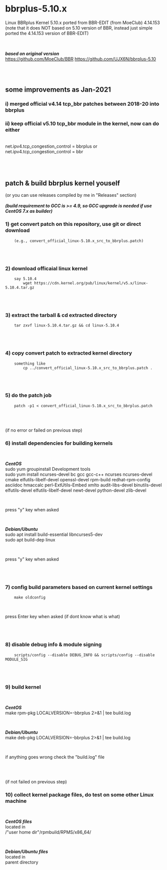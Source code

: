 # bbrplus-5.10.x
Linux BBRplus Kernel 5.10.x ported from BBR-EDIT (from MoeClub) 4.14.153
(note that it does NOT based on 5.10 version of BBR, instead just simple ported the 4.14.153 version of BBR-EDIT)
<br/>
<br/>
<br/>

***based on original version***  
https://github.com/MoeClub/BBR
https://github.com/UJX6N/bbrplus-5.10
  
<br/>
<br/> 

## some improvements as Jan-2021

###  i)   merged official v4.14 tcp_bbr patches between 2018-20 into bbrplus  
###  ii)  keep official v5.10 tcp_bbr module in the kernel, now can do either  
<br/>
net.ipv4.tcp_congestion_control = bbrplus    or    net.ipv4.tcp_congestion_control = bbr   
<br/>
<br/>
<br/>
<br/>

## patch & build bbrplus kernel youself
(or you can use releases compiled by me in "Releases" section)   
<br/>
***(build requirement to GCC is >= 4.9, so GCC upgrade is needed if use CentOS 7.x as builder)*** 
<br/>

### 1) get convert patch on this repository, use git or direct download
        (e.g., convert_official_linux-5.10.x_src_to_bbrplus.patch)

<br/>
<br/>

### 2) download officaial linux kernel
        say 5.10.4        
            wget https://cdn.kernel.org/pub/linux/kernel/v5.x/linux-5.10.4.tar.gz

<br/>
<br/>

### 3) extract the tarball & cd extracted directory
        tar zxvf linux-5.10.4.tar.gz && cd linux-5.10.4

<br/>
<br/>

### 4) copy convert patch to extracted kernel directory
        something like
            cp ../convert_official_linux-5.10.x_src_to_bbrplus.patch .

<br/>
<br/>

### 5) do the patch job
        patch -p1 < convert_official_linux-5.10.x_src_to_bbrplus.patch

<br/>
<br/>

(if no error or failed on previous step)
### 6) install dependencies for building kernels

<br/>

***CentOS***  
sudo yum groupinstall Development tools  
sudo yum install ncurses-devel bc gcc gcc-c++ ncurses ncurses-devel cmake elfutils-libelf-devel openssl-devel rpm-build redhat-rpm-config asciidoc hmaccalc perl-ExtUtils-Embed xmlto audit-libs-devel binutils-devel elfutils-devel elfutils-libelf-devel newt-devel python-devel zlib-devel

<br/>

press "y" key when asked

<br/>

***Debian/Ubuntu***  
sudo apt install build-essential libncurses5-dev  
sudo apt build-dep linux

<br/>

press "y" key when asked

<br/>
<br/>

### 7) config build parameters based on current kernel settings
        make oldconfig

<br/>

press Enter key when asked (if dont know what is what)


<br/>
<br/>

### 8) disable debug info & module signing
        scripts/config --disable DEBUG_INFO && scripts/config --disable MODULE_SIG


<br/>
<br/>

### 9) build kernel

<br/>

***CentOS***   
make rpm-pkg LOCALVERSION=-bbrplus 2>&1 | tee build.log

<br/>

***Debian/Ubuntu***  
make deb-pkg LOCALVERSION=-bbrplus 2>&1 | tee build.log

<br/>

if anything goes wrong check the "build.log" file

<br/>
<br/>

(if not failed on previous step)
### 10) collect kernel package files, do test on some other Linux machine

<br/>

***CentOS files***   
located in  
/"user home dir"/rpmbuild/RPMS/x86_64/

<br/>

***Debian/Ubuntu files***  
located in  
parent directory  
